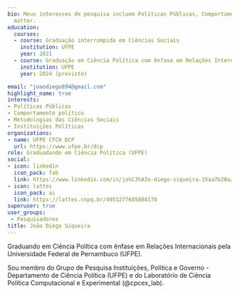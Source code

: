 ```yaml
---
bio: Meus interesses de pesquisa incluem Políticas Públicas, Comportamento político, Metodologias das Ciências Sociais , Instituições Políticas
  matter.
education:
  courses:
  - course: Graduação interrompida em Ciências Sociais
    institution: UFPE
    year: 2021
  - course: Graduação em Ciência Política com ênfase em Relações Internacionais
    institution: UFPE
    year: 2024 (previsto)

email: "joaodiego894@gmail.com"
highlight_name: true
interests:
- Políticas Públicas
- Comportamento político 
- Metodologias das Ciências Sociais 
- Instituições Políticas
organizations:
- name: UFPE CFCH DCP
  url: https://www.ufpe.br/dcp
role: Graduadando em Ciência Política (UFPE)
social:
- icon: linkedin
  icon_pack: fab
  link: https://www.linkedin.com/in/jo%C3%A3o-diego-siqueira-15aa7b20a/?originalSubdomain=br
- icon: lattes
  icon_pack: ai
  link: https://lattes.cnpq.br/4951277685884178
superuser: true
user_groups:
 - Pesquisadores
title: João Diego Siqueira
---
```


Graduando em Ciência Política com ênfase em Relações Internacionais pela Universidade Federal de Pernambuco (UFPE).

Sou membro do Grupo de Pesquisa Instituições, Política e Governo - Departamento de Ciência Política (UFPE) e do Laboratório de Ciência Política Computacional e Experimental (@cpcex_lab).

